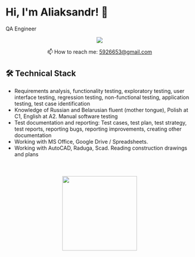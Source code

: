 # Hi, I'm Aliaksandr! 👋
QA Engineer

<p align='center'>
   <a href="https://www.linkedin.com/in/aliaksandr-navumau-637575248/">
       <img src="https://img.shields.io/badge/linkedin-%230077B5.svg?&style=for-the-badge&logo=linkedin&logoColor=white"/>
   </a>
   
<p align='center'>
   📫 How to reach me: <a href='mailto:5926653@gmail.com'>5926653@gmail.com</a>
</p>


## 🛠 Technical Stack
*   Requirements analysis, functionality testing, exploratory testing, user interface testing, regression testing, non-functional testing, application testing, test case identification
*   Knowledge of Russian and Belarusian fluent (mother tongue), Polish at C1, English at A2.
Manual software testing
*   Test documentation and reporting: Test cases, test plan, test strategy, test reports, reporting bugs, reporting improvements, creating other documentation
*   Working with MS Office, Google Drive / Spreadsheets.
*   Working with AutoCAD, Raduga, Scad. Reading construction drawings and plans


<div align="center" style="margin: 50px 0">
   <a href="https://github.com/Pushc1n-Sasha/github-profile-views-counter">
       <img width="200px" src="https://komarev.com/ghpvc/?username=romankh3&color=DE002D">
   </a>
</div>
